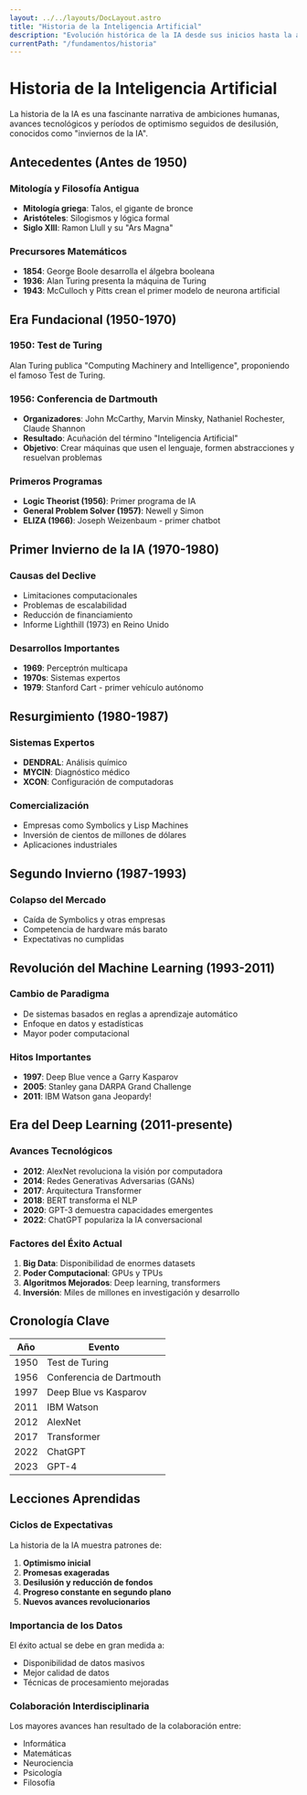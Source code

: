 ```yaml
---
layout: ../../layouts/DocLayout.astro
title: "Historia de la Inteligencia Artificial"
description: "Evolución histórica de la IA desde sus inicios hasta la actualidad"
currentPath: "/fundamentos/historia"
---
```


# Historia de la Inteligencia Artificial

La historia de la IA es una fascinante narrativa de ambiciones humanas, avances tecnológicos y períodos de optimismo seguidos de desilusión, conocidos como "inviernos de la IA".

## Antecedentes (Antes de 1950)

### Mitología y Filosofía Antigua
- **Mitología griega**: Talos, el gigante de bronce
- **Aristóteles**: Silogismos y lógica formal
- **Siglo XIII**: Ramon Llull y su "Ars Magna"

### Precursores Matemáticos
- **1854**: George Boole desarrolla el álgebra booleana
- **1936**: Alan Turing presenta la máquina de Turing
- **1943**: McCulloch y Pitts crean el primer modelo de neurona artificial

## Era Fundacional (1950-1970)

### 1950: Test de Turing
Alan Turing publica "Computing Machinery and Intelligence", proponiendo el famoso Test de Turing.

### 1956: Conferencia de Dartmouth
- **Organizadores**: John McCarthy, Marvin Minsky, Nathaniel Rochester, Claude Shannon
- **Resultado**: Acuñación del término "Inteligencia Artificial"
- **Objetivo**: Crear máquinas que usen el lenguaje, formen abstracciones y resuelvan problemas

### Primeros Programas
- **Logic Theorist (1956)**: Primer programa de IA
- **General Problem Solver (1957)**: Newell y Simon
- **ELIZA (1966)**: Joseph Weizenbaum - primer chatbot

## Primer Invierno de la IA (1970-1980)

### Causas del Declive
- Limitaciones computacionales
- Problemas de escalabilidad
- Reducción de financiamiento
- Informe Lighthill (1973) en Reino Unido

### Desarrollos Importantes
- **1969**: Perceptrón multicapa
- **1970s**: Sistemas expertos
- **1979**: Stanford Cart - primer vehículo autónomo

## Resurgimiento (1980-1987)

### Sistemas Expertos
- **DENDRAL**: Análisis químico
- **MYCIN**: Diagnóstico médico
- **XCON**: Configuración de computadoras

### Comercialización
- Empresas como Symbolics y Lisp Machines
- Inversión de cientos de millones de dólares
- Aplicaciones industriales

## Segundo Invierno (1987-1993)

### Colapso del Mercado
- Caída de Symbolics y otras empresas
- Competencia de hardware más barato
- Expectativas no cumplidas

## Revolución del Machine Learning (1993-2011)

### Cambio de Paradigma
- De sistemas basados en reglas a aprendizaje automático
- Enfoque en datos y estadísticas
- Mayor poder computacional

### Hitos Importantes
- **1997**: Deep Blue vence a Garry Kasparov
- **2005**: Stanley gana DARPA Grand Challenge
- **2011**: IBM Watson gana Jeopardy!

## Era del Deep Learning (2011-presente)

### Avances Tecnológicos
- **2012**: AlexNet revoluciona la visión por computadora
- **2014**: Redes Generativas Adversarias (GANs)
- **2017**: Arquitectura Transformer
- **2018**: BERT transforma el NLP
- **2020**: GPT-3 demuestra capacidades emergentes
- **2022**: ChatGPT populariza la IA conversacional

### Factores del Éxito Actual
1. **Big Data**: Disponibilidad de enormes datasets
2. **Poder Computacional**: GPUs y TPUs
3. **Algoritmos Mejorados**: Deep learning, transformers
4. **Inversión**: Miles de millones en investigación y desarrollo

## Cronología Clave

| Año | Evento |
|-----|--------|
| 1950 | Test de Turing |
| 1956 | Conferencia de Dartmouth |
| 1997 | Deep Blue vs Kasparov |
| 2011 | IBM Watson |
| 2012 | AlexNet |
| 2017 | Transformer |
| 2022 | ChatGPT |
| 2023 | GPT-4 |

## Lecciones Aprendidas

### Ciclos de Expectativas
La historia de la IA muestra patrones de:
1. **Optimismo inicial**
2. **Promesas exageradas**
3. **Desilusión y reducción de fondos**
4. **Progreso constante en segundo plano**
5. **Nuevos avances revolucionarios**

### Importancia de los Datos
El éxito actual se debe en gran medida a:
- Disponibilidad de datos masivos
- Mejor calidad de datos
- Técnicas de procesamiento mejoradas

### Colaboración Interdisciplinaria
Los mayores avances han resultado de la colaboración entre:
- Informática
- Matemáticas
- Neurociencia
- Psicología
- Filosofía

